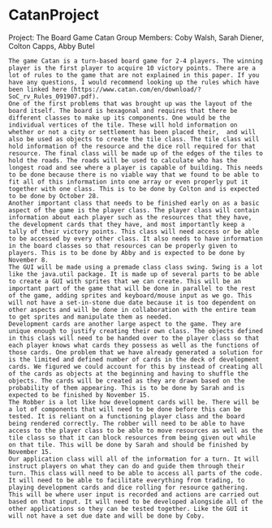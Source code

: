# CatanProject
Project: The Board Game Catan
Group Members: Coby Walsh, Sarah Diener, Colton Capps, Abby Butel



	The game Catan is a turn-based board game for 2-4 players. The winning player is the first player to acquire 10 victory points. There are a lot of rules to the game that are not explained in this paper. If you have any questions, I would recommend looking up the rules which have been linked here (https://www.catan.com/en/download/?SoC_rv_Rules_091907.pdf).
	One of the first problems that was brought up was the layout of the board itself. The board is hexagonal and requires that there be different classes to make up its components. One would be the individual vertices of the tile. These will hold information on whether or not a city or settlement has been placed their,  and will also be used as objects to create the tile class. The tile class will hold information of the resource and the dice roll required for that resource. The final class will be made up of the edges of the tiles to hold the roads. The roads will be used to calculate who has the longest road and see where a player is capable of building. This needs to be done because there is no viable way that we found to be able to fit all of this information into one array or even properly put it together with one class. This is to be done by Colton and is expected to be done by October 28.  
	Another important class that needs to be finished early on as a basic aspect of the game is the player class. The player class will contain information about each player such as the resources that they have, the development cards that they have, and most importantly keep a tally of their victory points. This class will need access or be able to be accessed by every other class. It also needs to have information in the board classes so that resources can be properly given to players. This is to be done by Abby and is expected to be done by November 8.  
	The GUI will be made using a premade class class swing. Swing is a lot like the java.util package. It is made up of several parts to be able to create a GUI with sprites that we can create. This will be an important part of the game that will be done in parallel to the rest of the game, adding sprites and keyboard/mouse input as we go. This will not have a set-in-stone due date because it is too dependent on other aspects and will be done in collaboration with the entire team to get sprites and manipulate them as needed.
	Development cards are another large aspect to the game. They are unique enough to justify creating their own class. The objects defined in this class will need to be handed over to the player class so that each player knows what cards they possess as well as the functions of those cards. One problem that we have already generated a solution for is the limited and defined number of cards in the deck of development cards. We figured we could account for this by instead of creating all of the cards as objects at the beginning and having to shuffle the objects. The cards will be created as they are drawn based on the probability of them appearing. This is to be done by Sarah and is expected to be finished by November 15. 
	The Robber is a lot like how development cards will be. There will be a lot of components that will need to be done before this can be tested. It is reliant on a functioning player class and the board being rendered correctly. The robber will need to be able to have access to the player class to be able to move resources as well as the tile class so that it can block resources from being given out while on that tile. This will be done by Sarah and should be finished by November 15.
	Our application class will all of the information for a turn. It will instruct players on what they can do and guide them through their turn. This class will need to be able to access all parts of the code. It will need to be able to facilitate everything from trading, to playing development cards and dice rolling for resource gathering. This will be where user input is recorded and actions are carried out based on that input. It will need to be developed alongside all of the other applications so they can be tested together. Like the GUI it will not have a set due date and will be done by Coby.
